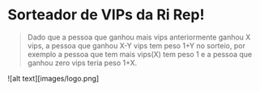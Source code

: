 # Sorteador de VIPs da Ri Rep!

> Dado que a pessoa que ganhou mais vips anteriormente ganhou X vips, a pessoa que ganhou X-Y vips tem peso 1+Y no sorteio, por exemplo a pessoa que tem mais vips(X) tem peso 1 e a pessoa que ganhou zero vips teria peso 1+X.

![alt text][images/logo.png]
